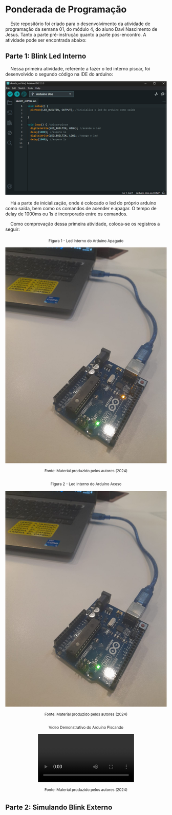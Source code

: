 # Ponderada de Programação

&nbsp;&nbsp;&nbsp;&nbsp;Este repositório foi criado para o desenvolvimento da atividade de programação da semana 01, do módulo 4, do aluno Davi Nascimento de Jesus. Tanto a parte pré-instrução quanto a parte pós-encontro. A atividade pode ser encontrada abaixo:

## Parte 1: Blink Led Interno

&nbsp;&nbsp;&nbsp;&nbsp;Nessa primeira atividade, referente a fazer o led interno piscar, foi desenvolvido o segundo código na IDE do arduíno:

![alt text](assets/led-interno-codigo.png)

&nbsp;&nbsp;&nbsp;&nbsp;Há a parte de inicialização, onde é colocado o led do próprio arduíno como saída, bem como os comandos de acender e apagar. O tempo de delay de 1000ms ou 1s é incorporado entre os comandos.

&nbsp;&nbsp;&nbsp;&nbsp;Como comprovação dessa primeira atividade, coloca-se os registros a seguir:

<div align="center">

<sub>Figura 1 - Led Interno do Arduíno Apagado</sub>

![alt text](assets/arduino-apagado.jpg)

<sup>Fonte: Material produzido pelos autores (2024)</sup>

</div>


<div align="center">

<sub>Figura 2 - Led Interno do Arduíno Aceso</sub>

![alt text](assets/arduino-aceso.jpg)

<sup>Fonte: Material produzido pelos autores (2024)</sup>

</div>

<div align="center">

<sub>Vídeo Demonstrativo do Arduíno Piscando</sub>

<video controls src="https://drive.google.com/file/d/1YLILzls1FZ9CK-lvx47PX9klmbzjKMhv/view?usp=sharing" title="Arduíno piscando"></video>

<sup>Fonte: Material produzido pelos autores (2024)</sup>

</div>


## Parte 2: Simulando Blink Externo
